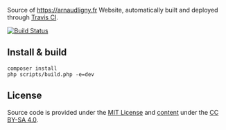 Source of https://arnaudligny.fr Website, automatically built and deployed through [Travis CI](https://travis-ci.org/Narno/arnaudligny.fr/).

[![Build Status](https://travis-ci.org/Narno/arnaudligny.fr.svg?branch=master)](https://travis-ci.org/Narno/arnaudligny.fr)

## Install & build
```
composer install
php scripts/build.php -e=dev
```

## License

Source code is provided under the [MIT License](LICENSE) and [content](content) under the [CC BY-SA 4.0](https://creativecommons.org/licenses/by-sa/4.0/).
